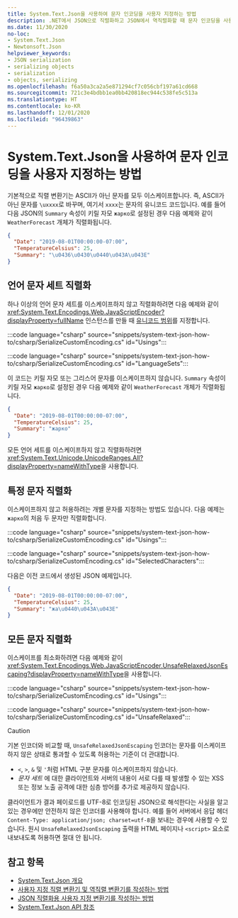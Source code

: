 ```yaml
---
title: System.Text.Json을 사용하여 문자 인코딩을 사용자 지정하는 방법
description: .NET에서 JSON으로 직렬화하고 JSON에서 역직렬화할 때 문자 인코딩을 사용자 지정하는 방법을 알아봅니다.
ms.date: 11/30/2020
no-loc:
- System.Text.Json
- Newtonsoft.Json
helpviewer_keywords:
- JSON serialization
- serializing objects
- serialization
- objects, serializing
ms.openlocfilehash: f6a50a3ca2a5e871294cf7c056cbf197a61cd668
ms.sourcegitcommit: 721c3e4bdbb1ea0bb420818ec944c538fe5c513a
ms.translationtype: HT
ms.contentlocale: ko-KR
ms.lasthandoff: 12/01/2020
ms.locfileid: "96439863"
---
```

# <a name="how-to-customize-character-encoding-with-no-locsystemtextjson"></a>System.Text.Json을 사용하여 문자 인코딩을 사용자 지정하는 방법

기본적으로 직렬 변환기는 ASCII가 아닌 문자를 모두 이스케이프합니다. 즉, ASCII가 아닌 문자를 `\uxxxx`로 바꾸며, 여기서 `xxxx`는 문자의 유니코드 코드입니다. 예를 들어 다음 JSON의 `Summary` 속성이 키릴 자모 `жарко`로 설정된 경우 다음 예제와 같이 `WeatherForecast` 개체가 직렬화됩니다.

```json
{
  "Date": "2019-08-01T00:00:00-07:00",
  "TemperatureCelsius": 25,
  "Summary": "\u0436\u0430\u0440\u043A\u043E"
}
```

## <a name="serialize-language-character-sets"></a>언어 문자 세트 직렬화

하나 이상의 언어 문자 세트를 이스케이프하지 않고 직렬화하려면 다음 예제와 같이 <xref:System.Text.Encodings.Web.JavaScriptEncoder?displayProperty=fullName> 인스턴스를 만들 때 [유니코드 범위](xref:System.Text.Unicode.UnicodeRanges)를 지정합니다.

:::code language="csharp" source="snippets/system-text-json-how-to/csharp/SerializeCustomEncoding.cs" id="Usings":::

:::code language="csharp" source="snippets/system-text-json-how-to/csharp/SerializeCustomEncoding.cs" id="LanguageSets":::

이 코드는 키릴 자모 또는 그리스어 문자를 이스케이프하지 않습니다. `Summary` 속성이 키릴 자모 `жарко`로 설정된 경우 다음 예제와 같이 `WeatherForecast` 개체가 직렬화됩니다.

```json
{
  "Date": "2019-08-01T00:00:00-07:00",
  "TemperatureCelsius": 25,
  "Summary": "жарко"
}
```

모든 언어 세트를 이스케이프하지 않고 직렬화하려면 <xref:System.Text.Unicode.UnicodeRanges.All?displayProperty=nameWithType>을 사용합니다.

## <a name="serialize-specific-characters"></a>특정 문자 직렬화

이스케이프하지 않고 허용하려는 개별 문자를 지정하는 방법도 있습니다. 다음 예제는 `жарко`의 처음 두 문자만 직렬화합니다.

:::code language="csharp" source="snippets/system-text-json-how-to/csharp/SerializeCustomEncoding.cs" id="Usings":::

:::code language="csharp" source="snippets/system-text-json-how-to/csharp/SerializeCustomEncoding.cs" id="SelectedCharacters":::

다음은 이전 코드에서 생성된 JSON 예제입니다.

```json
{
  "Date": "2019-08-01T00:00:00-07:00",
  "TemperatureCelsius": 25,
  "Summary": "жа\u0440\u043A\u043E"
}
```

## <a name="serialize-all-characters"></a>모든 문자 직렬화

이스케이프를 최소화하려면 다음 예제와 같이 <xref:System.Text.Encodings.Web.JavaScriptEncoder.UnsafeRelaxedJsonEscaping?displayProperty=nameWithType>을 사용합니다.

:::code language="csharp" source="snippets/system-text-json-how-to/csharp/SerializeCustomEncoding.cs" id="Usings":::

:::code language="csharp" source="snippets/system-text-json-how-to/csharp/SerializeCustomEncoding.cs" id="UnsafeRelaxed":::

> [!CAUTION]
> 기본 인코더와 비교할 때, `UnsafeRelaxedJsonEscaping` 인코더는 문자를 이스케이프하지 않은 상태로 통과할 수 있도록 허용하는 기준이 더 관대합니다.
>
> * `<`, `>`, `&` 및 `'`처럼 HTML 구분 문자를 이스케이프하지 않습니다.
> * *문자 세트* 에 대한 클라이언트와 서버의 내용이 서로 다를 때 발생할 수 있는 XSS 또는 정보 노출 공격에 대한 심층 방어를 추가로 제공하지 않습니다.
>
> 클라이언트가 결과 페이로드를 UTF-8로 인코딩된 JSON으로 해석한다는 사실을 알고 있는 경우에만 안전하지 않은 인코더를 사용해야 합니다. 예를 들어 서버에서 응답 헤더 `Content-Type: application/json; charset=utf-8`을 보내는 경우에 사용할 수 있습니다. 원시 `UnsafeRelaxedJsonEscaping` 출력을 HTML 페이지나 `<script>` 요소로 내보내도록 허용하면 절대 안 됩니다.

## <a name="see-also"></a>참고 항목

* [System.Text.Json 개요](system-text-json-overview.md)
* [사용자 지정 직렬 변환기 및 역직렬 변환기를 작성하는 방법](write-custom-serializer-deserializer.md)
* [JSON 직렬화용 사용자 지정 변환기를 작성하는 방법](system-text-json-converters-how-to.md)
* [System.Text.Json API 참조](xref:System.Text.Json)
